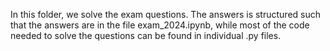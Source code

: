 In this folder, we solve the exam questions. The answers is structured such that the answers are in the file exam_2024.ipynb, while most of the code needed to solve the questions can be found in individual .py files.